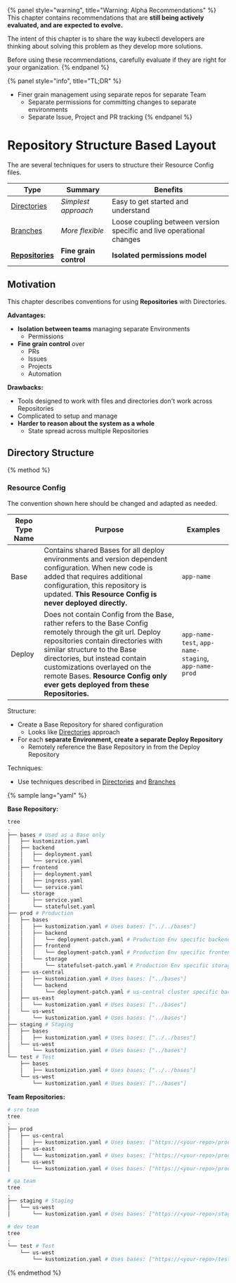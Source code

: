 {% panel style="warning", title="Warning: Alpha Recommendations" %}
This chapter contains recommendations that are **still being actively evaluated, and are
expected to evolve.**

The intent of this chapter is to share the way kubectl developers are thinking about solving
this problem as they develop more solutions.

Before using these recommendations, carefully evaluate if they are right for your organization.
{% endpanel %}


{% panel style="info", title="TL;DR" %}
- Finer grain management using separate repos for separate Team 
  - Separate permissions for committing changes to separate environments
  - Separate Issue, Project and PR tracking
{% endpanel %}

# Repository Structure Based Layout

The are several techniques for users to structure their Resource Config files.

| Type                                        | Summary               | Benefits                                           |
|---------------------------------------------|-----------------------|----------------------------------------------------|
| [Directories](structure_directories.md)        | *Simplest approach*   | Easy to get started and understand               |
| [Branches](structure_branches.md)   | *More flexible*       | Loose coupling between version specific and live operational changes |
| **[Repositories](structure_repositories.md)** | **Fine grain control**  | **Isolated permissions model**                         |

## Motivation

This chapter describes conventions for using **Repositories** with Directories.

**Advantages:**

- **Isolation between teams** managing separate Environments
  - Permissions
- **Fine grain control** over
  - PRs
  - Issues
  - Projects
  - Automation
   
**Drawbacks:**

- Tools designed to work with files and directories don't work across Repositories
- Complicated to setup and manage
- **Harder to reason about the system as a whole**
  - State spread across multiple Repositories

## Directory Structure

{% method %}

### Resource Config

The convention shown here should be changed and adapted as needed.

| Repo Type Name                                   | Purpose               | Examples |
|----------------------------------------|-----------------------|----|
| Base   | Contains shared Bases for all deploy environments and version dependent configuration.  When new code is added that requires additional configuration, this repository is updated.  **This Resource Config is never deployed directly.** | `app-name` |
| Deploy   | Does not contain Config from the Base, rather refers to the Base Config remotely through the git url.  Deploy repositories contain directories with similar structure to the Base directories, but instead contain customizations overlayed on the remote Bases. **Resource Config only ever gets deployed from these Repositories.** | `app-name-test`, `app-name-staging`, `app-name-prod` |


Structure:

- Create a Base Repository for shared configuration
  - Looks like [Directories](structure_directories.md) approach
- For each **separate Environment, create a separate Deploy Repository**
  - Remotely reference the Base Repository in from the Deploy Repository

Techniques:

- Use techniques described in [Directories](structure_directories.md) and [Branches](structure_branches.md)

{% sample lang="yaml" %}


**Base Repository:**

```bash
tree
.
├── bases # Used as a Base only
│   ├── kustomization.yaml
│   ├── backend
│   │   ├── deployment.yaml
│   │   └── service.yaml
│   ├── frontend
│   │   ├── deployment.yaml
│   │   ├── ingress.yaml
│   │   └── service.yaml
│   └── storage
│       ├── service.yaml
│       └── statefulset.yaml
├── prod # Production
│   ├── bases 
│   │   ├── kustomization.yaml # Uses bases: ["../../bases"]
│   │   ├── backend
│   │   │   └── deployment-patch.yaml # Production Env specific backend overrides
│   │   ├── frontend
│   │   │   └── deployment-patch.yaml # Production Env specific frontend overrides
│   │   └── storage
│   │       └── statefulset-patch.yaml # Production Env specific storage overrides
│   ├── us-central
│   │   ├── kustomization.yaml # Uses bases: ["../bases"]
│   │   └── backend
│   │       └── deployment-patch.yaml # us-central cluster specific backend overrides
│   ├── us-east 
│   │   └── kustomization.yaml # Uses bases: ["../bases"]
│   └── us-west 
│       └── kustomization.yaml # Uses bases: ["../bases"]
├── staging # Staging
│   ├── bases 
│   │   ├── kustomization.yaml # Uses bases: ["../../bases"]
│   └── us-west 
│       └── kustomization.yaml # Uses bases: ["../bases"]
└── test # Test
    ├── bases 
    │   ├── kustomization.yaml # Uses bases: ["../../bases"]
    └── us-west 
        └── kustomization.yaml # Uses bases: ["../bases"]
```

**Team Repositories:**

```bash
# sre team
tree
.
├── prod
│   ├── us-central
│   │   ├── kustomization.yaml # Uses bases: ["https://<your-repo>/prod/us-central?ref=<prod-release>"]
│   ├── us-east 
│   │   └── kustomization.yaml # Uses bases: ["https://<your-repo>/prod/us-east?ref=<prod-release>"]
│   └── us-west 
│       └── kustomization.yaml # Uses bases: ["https://<your-repo>/prod/us-west?ref=<prod-release>"]
```

```bash
# qa team
tree
.
├── staging # Staging
│   └── us-west 
│       └── kustomization.yaml # Uses bases: ["https://<your-repo>/staging/us-west?ref=<staging-release>"]
```

```bash
# dev team
tree
.
└── test # Test
    └── us-west 
        └── kustomization.yaml # Uses bases: ["https://<your-repo>/test/us-west?ref=<test-release>"]
```

{% endmethod %}
